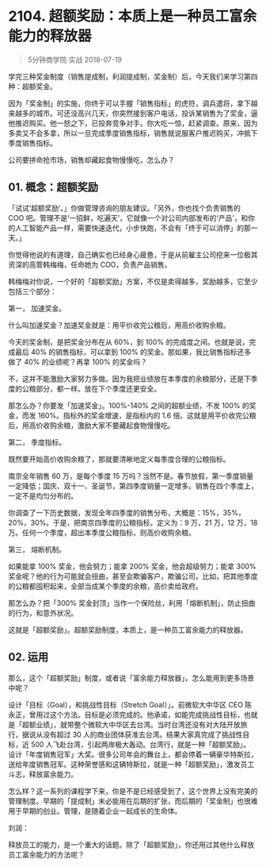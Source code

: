 # 2104. 超额奖励：本质上是一种员工富余能力的释放器
> 5分钟商学院·实战
2018-07-19

学完三种奖金制度（销售提成制，利润提成制，奖金制）后，今天我们来学习第四种：超额奖金。

因为「奖金制」的实施，你终于可以手握「销售指标」的虎符，调兵遣将，拿下越来越多的城市。可还没高兴几天，你突然接到客户电话，投诉某销售为了奖金，逼他推迟购买。他一怒之下，已投奔竞争对手。你大吃一惊，赶紧调查。原来，因为多卖又不会多拿，所以一旦完成季度销售指标，销售就说服客户推迟购买，冲抵下季度销售指标。

公司要拼命抢市场，销售却藏起食物慢慢吃，怎么办？

## 01. 概念：超额奖励

「试试‘超额奖励’。」你做管理咨询的朋友建议。「另外，你也找个负责销售的 COO 吧。管理不是‘一招鲜，吃遍天’，它就像一个对公司内部发布的‘产品’，和你的人工智能产品一样，需要快速迭代，小步快跑，不会有「终于可以消停」的那一天。」

你觉得他说的有道理，自己确实也已经身心疲惫，于是从前雇主公司挖来一位极其资深的高管韩梅梅，任命她为 COO，负责产品销售。

韩梅梅对你说，一个好的「超额奖励」方案，不仅是卖得越多，奖励越多，它至少包括三个部分：

第一， 加速奖金。

什么叫加速奖金？加速奖金就是：用平价收完公粮后，用高价收购余粮。

今天的奖金制，是把奖金分布在从 60%，到 100% 的完成度之间。也就是说，完成最后 40% 的销售指标，可以拿到 100% 的奖金。那如果，我比销售指标还多做了 40% 的业绩呢？再拿 100% 的奖金吗？

不，这并不能激励大家努力多做。因为我把业绩放在本季度的余粮部分，还是下季度的公粮部分，都一样。放在下个季度还更安全。

那怎么办？你要发「加速奖金」。100%-140% 之间的超额业绩，不发 100% 的奖金，而发 160%。指标外的奖金增速，是指标内的 1.6 倍。这就是用平价收完公粮后，用高价收购余粮，激励大家不要藏起食物慢慢吃。

第二， 季度指标。

既然要开始高价收购余粮了，那就要清晰地定义每季度合理的公粮指标。

南京全年销售 60 万，是每个季度 15 万吗？当然不是。春节放假，第一季度销量一定降低；国庆、双十一、圣诞节，第四季度销量一定增多。销售在四个季度上，一定不是均匀分布的。

你调查了一下历史数据，发现全年四季度的销售分布，大概是：15%，35%，20%，30%。于是，把南京四季度的公粮指标，定义为：9 万，21 万，12 万，18 万。任何一个季度，超出本季度公粮指标，则高价收购余粮。

第三， 熔断机制。

如果能拿 100% 奖金，他会努力；能拿 200% 奖金，他会超级努力；能拿 300% 奖金呢？他的行为可能就会扭曲，甚至会欺骗客户，欺骗公司，比如，把其他季度的公粮都囤积起来，全部当成某个季度的余粮，高价卖给政府。

那怎么办？把「300% 奖金封顶」当作一个保险丝，利用「熔断机制」，防止扭曲的行为，和意外状况。

这就是「超额奖励」。超额奖励制度，本质上，是一种员工富余能力的释放器。

## 02. 运用

那么，这个「超额奖励」制度，或者说「富余能力释放器」，怎么能用到更多场景中呢？

设计「目标（Goal），和挑战性目标（Stretch Goal）」。前微软大中华区 CEO 陈永正，曾用过这个方法。目标是必须完成的。他承诺，如能完成挑战性目标，也就是「超额业绩」，就带整个微软大中华区去台湾。当时台湾还没有对大陆开放旅行，据说从没有超过 30 人的商业团体获准去台湾。结果大家真完成了挑战性目标，近 500 人飞赴台湾，引起两岸极大轰动。台湾行，就是一种「超额奖励」。
设计「年度销售冠军」大奖。很多公司年会的舞台上，都会停着一辆豪华特斯拉，送给年度销售冠军。这种荣誉感和这辆特斯拉，就是一种「超额奖励」，激发员工斗志，释放富余能力。

怎么样？这一系列的课程学下来，你是不是已经感受到了，这个世界上没有完美的管理制度。早期的「提成制」未必能用在后期的扩张，而后期的「奖金制」也很难用于早期的创业。管理，是随着企业一起成长的生命体。

刘润：

释放员工的能力，是一个重大的话题。除了「超额奖励」，你还用过其他什么释放员工富余能力的方法呢？